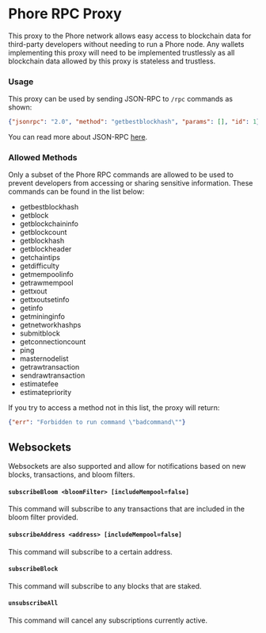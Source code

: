 # Phore RPC Proxy

This proxy to the Phore network allows easy access to blockchain data for third-party developers without needing to run a Phore node. Any wallets implementing this proxy will need to be implemented trustlessly as all blockchain data allowed by this proxy is stateless and trustless.

### Usage

This proxy can be used by sending JSON-RPC to `/rpc` commands as shown:

```json
{"jsonrpc": "2.0", "method": "getbestblockhash", "params": [], "id": 1}
```

You can read more about JSON-RPC [here](http://www.jsonrpc.org/specification).

### Allowed Methods

Only a subset of the Phore RPC commands are allowed to be used to prevent developers from accessing or sharing sensitive information. These commands can be found in the list below:

- getbestblockhash
- getblock
- getblockchaininfo
- getblockcount
- getblockhash
- getblockheader
- getchaintips
- getdifficulty
- getmempoolinfo
- getrawmempool
- gettxout
- gettxoutsetinfo
- getinfo
- getmininginfo
- getnetworkhashps
- submitblock
- getconnectioncount
- ping
- masternodelist
- getrawtransaction
- sendrawtransaction
- estimatefee
- estimatepriority

If you try to access a method not in this list, the proxy will return:
```json
{"err": "Forbidden to run command \"badcommand\""}
```

## Websockets

Websockets are also supported and allow for notifications based on new blocks, transactions, and bloom filters.

#### `subscribeBloom <bloomFilter> [includeMempool=false]`
This command will subscribe to any transactions that are included in the bloom filter provided.

#### `subscribeAddress <address> [includeMempool=false]`
This command will subscribe to a certain address.

#### `subscribeBlock`
This command will subscribe to any blocks that are staked.

#### `unsubscribeAll`
This command will cancel any subscriptions currently active.
